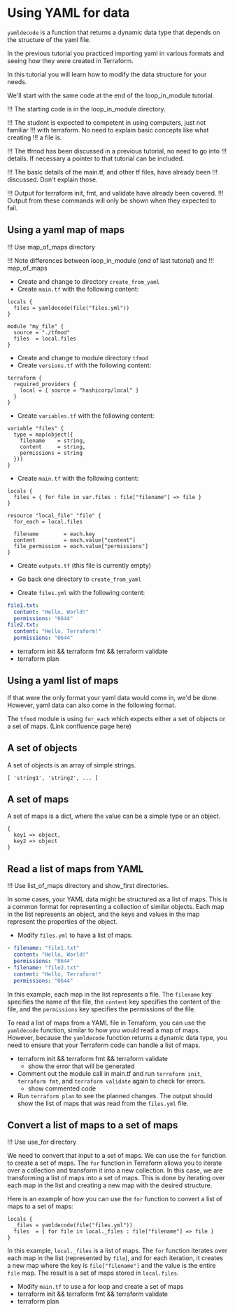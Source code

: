 # Using YAML for data

`yamldecode` is a function that returns a dynamic data type that depends on
the structure of the yaml file.

In the previous tutorial you practiced importing yaml in various formats and
seeing how they were created in Terraform.

In this tutorial you will learn how to modify the data structure for your
needs.

We'll start with the same code at the end of the loop_in_module tutorial.

!!! The starting code is in the loop_in_module directory.

!!! The student is expected to competent in using computers, just not familiar
!!! with terraform. No need to explain basic concepts like what creating
!!! a file is.

!!! The tfmod has been discussed in a previous tutorial, no need to go into
!!! details. If necessary a pointer to that tutorial can be included.

!!! The basic details of the main.tf, and other tf files, have already been
!!! discussed. Don't explain those.

!!! Output for terraform init, fmt, and validate have already been covered.
!!! Output from these commands will only be shown when they expected to fail.

## Using a yaml map of maps

!!! Use map_of_maps directory

!!! Note differences between loop_in_module (end of last tutorial) and
!!! map_of_maps

* Create and change to directory `create_from_yaml`
* Create `main.tf` with the following content:

```hcl
locals {
  files = yamldecode(file("files.yml"))
}

module "my_file" {
  source = "./tfmod"
  files  = local.files
}
```

* Create and change to module directory `tfmod`
* Create `versions.tf` with the following content:

```hcl
terraform {
  required_providers {
    local = { source = "hashicorp/local" }
  }
}
```

* Create `variables.tf` with the following content:

```hcl
variable "files" {
  type = map(object({
    filename    = string,
    content     = string,
    permissions = string
  }))
}
```

* Create `main.tf` with the following content:

```hcl
locals {
  files = { for file in var.files : file["filename"] => file }
}

resource "local_file" "file" {
  for_each = local.files

  filename        = each.key
  content         = each.value["content"]
  file_permission = each.value["permissions"]
}
```

* Create `outputs.tf` (this file is currently empty)

* Go back one directory to `create_from_yaml`
* Create `files.yml` with the following content:

```yaml
file1.txt:
  content: "Hello, World!"
  permissions: "0644"
file2.txt:
  content: "Hello, Terraform!"
  permissions: "0644"
```

* terraform init && terraform fmt && terraform validate
* terraform plan

## Using a yaml list of maps

If that were the only format your yaml data would come in, we'd be done.
However, yaml data can also come in the following format.

The `tfmod` module is using `for_each` which expects either a set of objects
or a set of maps. (Link confluence page here)

## A set of objects

A set of objects is an array of simple strings.

```
[ 'string1', 'string2', ... ]
```

## A set of maps

A set of maps is a dict, where the value can be a simple type or an object.

```
{
  key1 => object,
  key2 => object
}
```

## Read a list of maps from YAML

!!! Use list_of_maps directory and show_first directories.

In some cases, your YAML data might be structured as a list of maps. This is
a common format for representing a collection of similar objects. Each map in
the list represents an object, and the keys and values in the map represent
the properties of the object.

* Modify `files.yml` to have a list of maps.

```yaml
- filename: "file1.txt"
  content: "Hello, World!"
  permissions: "0644"
- filename: "file2.txt"
  content: "Hello, Terraform!"
  permissions: "0644"
```

In this example, each map in the list represents a file. The `filename` key
specifies the name of the file, the `content` key specifies the content of the
file, and the `permissions` key specifies the permissions of the file.

To read a list of maps from a YAML file in Terraform, you can use the
`yamldecode` function, similar to how you would read a map of maps. However,
because the `yamldecode` function returns a dynamic data type, you need to
ensure that your Terraform code can handle a list of maps.

* terraform init && terraform fmt && terraform validate
  + show the error that will be generated
* Comment out the module call in main.tf and run `terraform init`,
  `terraform fmt`, and `terraform validate` again to check for errors.
  + show commented code
* Run `terraform plan` to see the planned changes. The output should show the
  list of maps that was read from the `files.yml` file.

## Convert a list of maps to a set of maps

!!! Use use_for directory

We need to convert that input to a set of maps. We can use the `for` function
to create a set of maps. The `for` function in Terraform allows you to iterate
over a collection and transform it into a new collection. In this case, we are
transforming a list of maps into a set of maps. This is done by iterating over
each map in the list and creating a new map with the desired structure.

Here is an example of how you can use the `for` function to convert a list of
maps to a set of maps:

```hcl
locals {
  _files = yamldecode(file("files.yml"))
  files  = { for file in local._files : file["filename"] => file }
}
```

In this example, `local._files` is a list of maps. The `for` function iterates
over each map in the list (represented by `file`), and for each iteration, it
creates a new map where the key is `file["filename"]` and the value is the
entire `file` map. The result is a set of maps stored in `local.files`.

* Modify `main.tf` to use a for loop and create a set of maps
* terraform init && terraform fmt && terraform validate
* terraform plan




